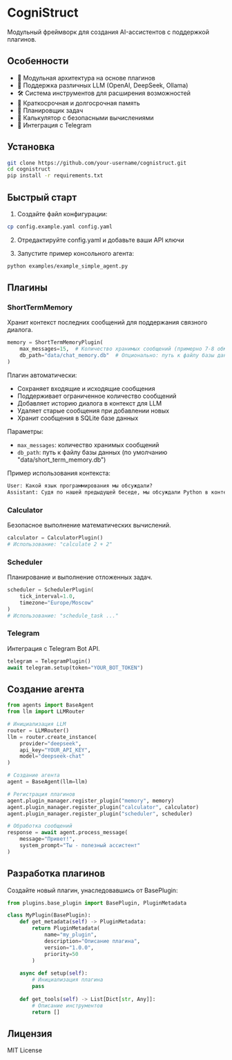 # CogniStruct

Модульный фреймворк для создания AI-ассистентов с поддержкой плагинов.

## Особенности

- 🔌 Модульная архитектура на основе плагинов
- 🧠 Поддержка различных LLM (OpenAI, DeepSeek, Ollama)
- 🛠 Система инструментов для расширения возможностей
- 💾 Краткосрочная и долгосрочная память
- 📅 Планировщик задач
- 🔢 Калькулятор с безопасными вычислениями
- 📱 Интеграция с Telegram

## Установка

```bash
git clone https://github.com/your-username/cognistruct.git
cd cognistruct
pip install -r requirements.txt
```

## Быстрый старт

1. Создайте файл конфигурации:
```bash
cp config.example.yaml config.yaml
```

2. Отредактируйте config.yaml и добавьте ваши API ключи

3. Запустите пример консольного агента:
```bash
python examples/example_simple_agent.py
```

## Плагины

### ShortTermMemory
Хранит контекст последних сообщений для поддержания связного диалога.

```python
memory = ShortTermMemoryPlugin(
    max_messages=15,  # Количество хранимых сообщений (примерно 7-8 обменов репликами)
    db_path="data/chat_memory.db"  # Опционально: путь к файлу базы данных
)
```

Плагин автоматически:
- Сохраняет входящие и исходящие сообщения
- Поддерживает ограниченное количество сообщений
- Добавляет историю диалога в контекст для LLM
- Удаляет старые сообщения при добавлении новых
- Хранит сообщения в SQLite базе данных

Параметры:
- `max_messages`: количество хранимых сообщений
- `db_path`: путь к файлу базы данных (по умолчанию "data/short_term_memory.db")

Пример использования контекста:
```python
User: Какой язык программирования мы обсуждали?
Assistant: Судя по нашей предыдущей беседе, мы обсуждали Python в контексте асинхронного программирования.
```

### Calculator
Безопасное выполнение математических вычислений.

```python
calculator = CalculatorPlugin()
# Использование: "calculate 2 + 2"
```

### Scheduler
Планирование и выполнение отложенных задач.

```python
scheduler = SchedulerPlugin(
    tick_interval=1.0,
    timezone="Europe/Moscow"
)
# Использование: "schedule_task ..."
```

### Telegram
Интеграция с Telegram Bot API.

```python
telegram = TelegramPlugin()
await telegram.setup(token="YOUR_BOT_TOKEN")
```

## Создание агента

```python
from agents import BaseAgent
from llm import LLMRouter

# Инициализация LLM
router = LLMRouter()
llm = router.create_instance(
    provider="deepseek",
    api_key="YOUR_API_KEY",
    model="deepseek-chat"
)

# Создание агента
agent = BaseAgent(llm=llm)

# Регистрация плагинов
agent.plugin_manager.register_plugin("memory", memory)
agent.plugin_manager.register_plugin("calculator", calculator)
agent.plugin_manager.register_plugin("scheduler", scheduler)

# Обработка сообщений
response = await agent.process_message(
    message="Привет!",
    system_prompt="Ты - полезный ассистент"
)
```

## Разработка плагинов

Создайте новый плагин, унаследовавшись от BasePlugin:

```python
from plugins.base_plugin import BasePlugin, PluginMetadata

class MyPlugin(BasePlugin):
    def get_metadata(self) -> PluginMetadata:
        return PluginMetadata(
            name="my_plugin",
            description="Описание плагина",
            version="1.0.0",
            priority=50
        )
        
    async def setup(self):
        # Инициализация плагина
        pass
        
    def get_tools(self) -> List[Dict[str, Any]]:
        # Описание инструментов
        return []
```

## Лицензия

MIT License
